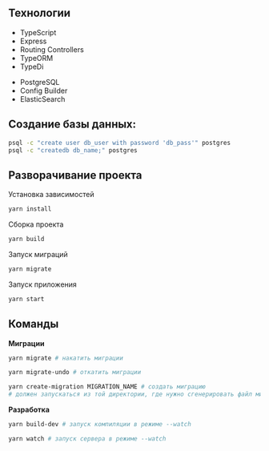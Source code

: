 ## Технологии

* TypeScript
* Express
* Routing Controllers
* TypeORM
* TypeDi

- PostgreSQL
- Config Builder
- ElasticSearch

## Создание базы данных:

```sh
psql -c "create user db_user with password 'db_pass'" postgres
psql -c "createdb db_name;" postgres
```
## Разворачивание проекта

Установка зависимостей

```sh
yarn install
```
Сборка проекта

```sh
yarn build
```

Запуск миграций

```sh
yarn migrate
```

Запуск приложения
```sh
yarn start
```

## Команды

**Миграции**

```sh
yarn migrate # накатить миграции

yarn migrate-undo # откатить миграции

yarn create-migration MIGRATION_NAME # создать миграцию
# должен запускаться из той директории, где нужно сгенерировать файл миграции
```

**Разработка**
```sh
yarn build-dev # запуск компиляции в режиме --watch

yarn watch # запуск сервера в режиме --watch
```
